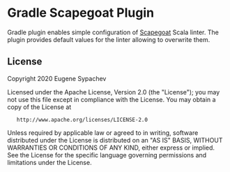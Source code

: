# Gradle Scapegoat Plugin

Gradle plugin enables simple configuration of [Scapegoat](https://github.com/sksamuel/scapegoat) Scala linter.
The plugin provides default values for the linter allowing to overwrite them. 

## License
  
Copyright 2020 Eugene Sypachev

Licensed under the Apache License, Version 2.0 (the "License");
you may not use this file except in compliance with the License.
You may obtain a copy of the License at

       http://www.apache.org/licenses/LICENSE-2.0

Unless required by applicable law or agreed to in writing, software
distributed under the License is distributed on an "AS IS" BASIS,
WITHOUT WARRANTIES OR CONDITIONS OF ANY KIND, either express or implied.
See the License for the specific language governing permissions and
limitations under the License.